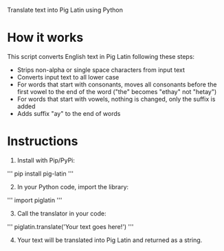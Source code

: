 Translate text into Pig Latin using Python

# How it works

This script converts English text in Pig Latin following these steps:

- Strips non-alpha or single space characters from input text
- Converts input text to all lower case
- For words that start with consonants, moves all consonants before the first vowel to the end of the word ("the" becomes "ethay" not "hetay")
- For words that start with vowels, nothing is changed, only the suffix is added
- Adds suffix "ay" to the end of words

# Instructions

1. Install with Pip/PyPi:

'''
pip install pig-latin
'''

2. In your Python code, import the library:

'''
import piglatin
'''

3. Call the translator in your code:

'''
piglatin.translate('Your text goes here!')
'''

4. Your text will be translated into Pig Latin and returned as a string.
